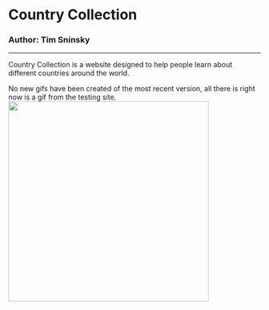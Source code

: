 # Country Collection
### Author: Tim Sninsky
---
Country Collection is a website designed to help people learn about different countries around the world.

No new gifs have been created of the most recent version, all there is right now is a gif from the testing site.
<img src="https://i.imgur.com/tyycXXo.gif" width="400">

